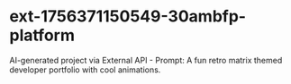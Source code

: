 # ext-1756371150549-30ambfp-platform
AI-generated project via External API - Prompt: A fun retro matrix themed developer portfolio with cool animations.
